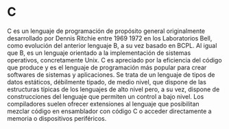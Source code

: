 # C
C es un lenguaje de programación de propósito general originalmente desarrollado por Dennis Ritchie entre 1969
1972 en los Laboratorios Bell, como evolución del anterior lenguaje B, a su vez basado en BCPL. Al igual que B,
es un lenguaje orientado a la implementación de sistemas operativos, concretamente Unix. C es apreciado por la
eficiencia del código que produce y es el lenguaje de programación más popular para crear softwares de sistemas
y aplicaciones.
Se trata de un lenguaje de tipos de datos estáticos, débilmente tipado, de medio nivel, que dispone de las
estructuras típicas de los lenguajes de alto nivel pero, a su vez, dispone de construcciones del lenguaje que
permiten un control a bajo nivel. Los compiladores suelen ofrecer extensiones al lenguaje que posibilitan mezclar
código en ensamblador con código C o acceder directamente a memoria o dispositivos periféricos.
